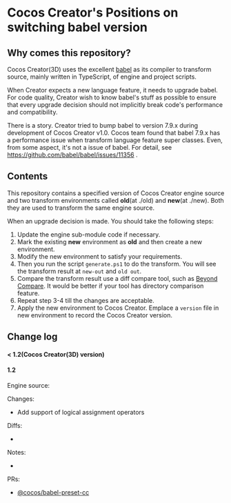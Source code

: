 # Cocos Creator's Positions on switching babel version

## Why comes this repository?

Cocos Creator(3D) uses the excellent [babel](https://github.com/babel/babel) as its compiler to transform source, mainly written in TypeScript, of engine and project scripts.

When Creator expects a new language feature, it needs to upgrade babel. For code quality, Creator wish to know babel's stuff as possible to ensure that every upgrade decision should not implicitly break code's performance and compatibility.

There is a story. Creator tried to bump babel to version 7.9.x during development of Cocos Creator v1.0. Cocos team found that babel 7.9.x has a performance issue when transform language feature super classes. Even, from some aspect, it's not a issue of babel. For detail, see https://github.com/babel/babel/issues/11356 .

## Contents

This repository contains a specified version of Cocos Creator engine source and two transform environments called **old**(at ./old) and **new**(at ./new). Both they are used to transform the same engine source.

When an upgrade decision is made. You should take the following steps:

1. Update the engine sub-module code if necessary.
2. Mark the existing **new** environment as **old** and then create a new environment.
3. Modify the new environment to satisfy your requirements.
4. Then you run the script `generate.ps1` to do the transform. You will see the transform result at `new-out` and `old out`.
5. Compare the transform result use a diff compare tool, such as [Beyond Compare](https://www.scootersoftware.com/). It would be better if your tool has directory comparison feature.
6. Repeat step 3-4 till the changes are acceptable.
7. Apply the new environment to Cocos Creator. Emplace a `version` file in new environment to record the Cocos Creator version.

## Change log

#### < 1.2(Cocos Creator(3D) version)

#### 1.2

Engine source: 

Changes:
* Add support of logical assignment operators

Diffs:

* 

Notes:

*

PRs:
* [@cocos/babel-preset-cc](https://github.com/cocos-creator/babel-preset-cc/pull/3)